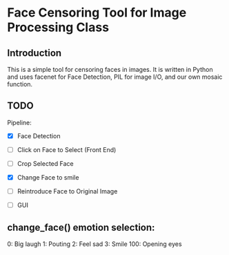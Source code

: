 # Face Censoring Tool for Image Processing Class

## Introduction

This is a simple tool for censoring faces in images. It is written in Python and uses facenet for Face Detection, PIL for image I/O, and our own mosaic function.

## TODO

Pipeline:
- [x] Face Detection
- [ ] Click on Face to Select (Front End)
- [ ] Crop Selected Face
- [x] Change Face to smile
- [ ] Reintroduce Face to Original Image

- [ ] GUI


## change_face() emotion selection:

0: Big laugh
1: Pouting
2: Feel sad
3: Smile
100: Opening eyes